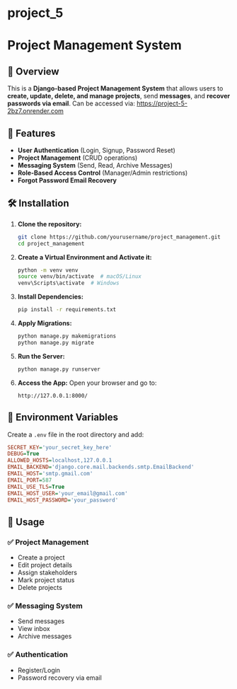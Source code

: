 # project_5
# Project Management System

## 📌 Overview 
This is a **Django-based Project Management System** that allows users to **create, update, delete, and manage projects**, send **messages**, and **recover passwords via email**. Can be accessed via: https://project-5-2bz7.onrender.com

## 🚀 Features
- **User Authentication** (Login, Signup, Password Reset)
- **Project Management** (CRUD operations)
- **Messaging System** (Send, Read, Archive Messages)
- **Role-Based Access Control** (Manager/Admin restrictions)
- **Forgot Password Email Recovery**

## 🛠️ Installation
1. **Clone the repository:**
   ```bash
   git clone https://github.com/yourusername/project_management.git
   cd project_management
   ```

2. **Create a Virtual Environment and Activate it:**
   ```bash
   python -m venv venv
   source venv/bin/activate  # macOS/Linux
   venv\Scripts\activate  # Windows
   ```

3. **Install Dependencies:**
   ```bash
   pip install -r requirements.txt
   ```

4. **Apply Migrations:**
   ```bash
   python manage.py makemigrations
   python manage.py migrate
   ```

5. **Run the Server:**
   ```bash
   python manage.py runserver
   ```

6. **Access the App:**
   Open your browser and go to:
   ```
   http://127.0.0.1:8000/
   ```

## 🔑 Environment Variables
Create a `.env` file in the root directory and add:
```ini
SECRET_KEY='your_secret_key_here'
DEBUG=True
ALLOWED_HOSTS=localhost,127.0.0.1
EMAIL_BACKEND='django.core.mail.backends.smtp.EmailBackend'
EMAIL_HOST='smtp.gmail.com'
EMAIL_PORT=587
EMAIL_USE_TLS=True
EMAIL_HOST_USER='your_email@gmail.com'
EMAIL_HOST_PASSWORD='your_password'
```

## 📜 Usage
### ✅ **Project Management**
- Create a project
- Edit project details
- Assign stakeholders
- Mark project status
- Delete projects

### ✅ **Messaging System**
- Send messages
- View inbox
- Archive messages

### ✅ **Authentication**
- Register/Login
- Password recovery via email
